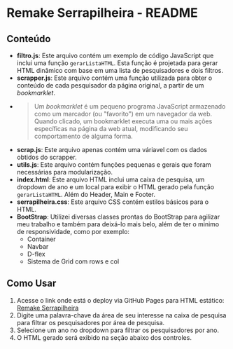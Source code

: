# Remake Serrapilheira - README

## Conteúdo

- **filtro.js**: Este arquivo contém um exemplo de código JavaScript que inclui uma função `gerarListaHTML`. Esta função é projetada para gerar HTML dinâmico com base em uma lista de pesquisadores e dois filtros.
- **scrapper.js**: Este arquivo contém uma função utilizada para obter o conteúdo de cada pesquisador da página original, a partir de um _bookmarklet_.
- > Um _bookmarklet_ é um pequeno programa JavaScript armazenado como um marcador (ou "favorito") em um navegador da web. Quando clicado, um bookmarklet executa uma ou mais ações específicas na página da web atual, modificando seu comportamento de alguma forma.
- **scrap.js**: Este arquivo apenas contém uma váriavel com os dados obtidos do scrapper.
- **utils.js**: Este arquivo contém funções pequenas e gerais que foram necessárias para modularização.
- **index.html**: Este arquivo HTML inclui uma caixa de pesquisa, um dropdown de ano e um local para exibir o HTML gerado pela função `gerarListaHTML`. Além do Header, Main e Footer.
- **serrapilheira.css**: Este arquivo CSS contém estilos básicos para o HTML.
- **BootStrap**: Utilizei diversas classes prontas do BootStrap para agilizar meu trabalho e também para deixá-lo mais belo, além de ter o minimo de responsividade, como por exemplo:
  - Container
  - Navbar
  - D-flex
  - Sistema de Grid com rows e col 

## Como Usar

1. Acesse o link onde está o deploy via GitHub Pages para HTML estático: [Remake Serrapilheira](https://elc1090.github.io/project1-2024a-RamonXXII/)
2. Digite uma palavra-chave da área de seu interesse na caixa de pesquisa para filtrar os pesquisadores por área de pesquisa.
3. Selecione um ano no dropdown para filtrar os pesquisadores por ano.
4. O HTML gerado será exibido na seção abaixo dos controles.
